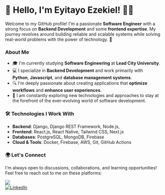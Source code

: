 # 👋 Hello, I'm Eyitayo Ezekiel! 👨‍💻

Welcome to my GitHub profile! I'm a passionate **Software Engineer** with a strong focus on **Backend Development** and some **frontend expertise**. My journey revolves around building reliable and scalable systems while solving real-world problems with the power of technology. 🚀

### About Me

- 🎓 I'm currently studying **Software Engineering** at **Lead City University**.
- 💻 I specialize in **Backend Development** and work primarily with **Python**, **Javascript**, and **database management systems**.
- 🔍 I'm deeply passionate about creating applications that **optimize workflows** and **enhance user experiences**.
- 🌱 I am constantly exploring new technologies and approaches to stay at the forefront of the ever-evolving world of software development.

### 🛠️ Technologies I Work With

- **Backend**: Django, Django REST Framework, Node.js,
- **Frontend**: React.js, React Native, Tailwind CSS, Next.js
- **Databases**: PostgreSQL, MongoDB, Firebase
- **Cloud & Tools**: Docker, Firebase, AWS, Git, GitHub Actions



### 🌍 Let's Connect

I'm always open to discussions, collaborations, and learning opportunities! Feel free to reach out to me on these platforms:

[![](https://img.shields.io/badge/X-@dev_eyitayo-1da1f2?style=for-the-badge&logo=x&logoColor=white)](https://x.com/dev_eyitayo)  
[![LinkedIn](https://img.shields.io/badge/LinkedIn-Eyitayo%20Ezekiel-blue?style=for-the-badge&logo=linkedin&logoColor=white)](https://www.linkedin.com/in/eyitayo-ezekiel/)
